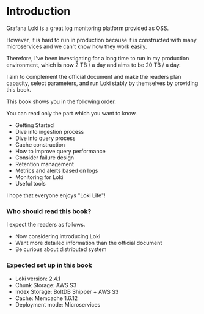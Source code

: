 # Introduction

Grafana Loki is a great log monitoring platform provided as OSS.

However, it is hard to run in production because it is constructed with many microservices and we can't know how they work easily.

Therefore, I've been investigating for a long time to run in my production environment, which is now 2 TB / a day and aims to be 20 TB / a day.

I aim to complement the official document and make the readers plan capacity, select parameters, and run Loki stably by themselves by providing this book.

This book shows you in the following order.

You can read only the part which you want to know.

* Getting Started
* Dive into ingestion process
* Dive into query process
* Cache construction
* How to improve query performance
* Consider failure design
* Retention management
* Metrics and alerts based on logs
* Monitoring for Loki
* Useful tools

I hope that everyone enjoys "Loki Life"!

### Who should read this book?

I expect the readers as follows.

* Now considering introducing Loki
* Want more detailed information than the official document
* Be curious about distributed system

### Expected set up in this book

* Loki version: 2.4.1
* Chunk Storage: AWS S3
* Index Storage: BoltDB Shipper + AWS S3
* Cache: Memcache 1.6.12
* Deployment mode: Microservices



